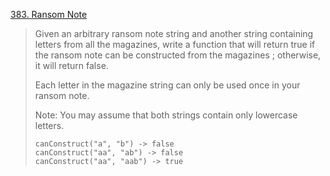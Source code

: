 [383. Ransom Note](https://leetcode.com/problems/ransom-note/)

>Given an arbitrary ransom note string and another string containing letters from all the magazines, write a function that will return true if the ransom note can be constructed from the magazines ; otherwise, it will return false.
>
>Each letter in the magazine string can only be used once in your ransom note.
>
>Note:
>You may assume that both strings contain only lowercase letters.
>```
>canConstruct("a", "b") -> false
>canConstruct("aa", "ab") -> false
>canConstruct("aa", "aab") -> true
>```

